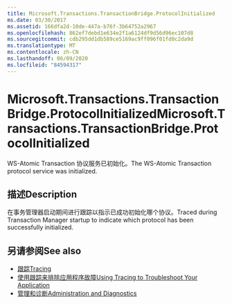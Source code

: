 ```yaml
---
title: Microsoft.Transactions.TransactionBridge.ProtocolInitialized
ms.date: 03/30/2017
ms.assetid: 166dfa2d-10de-447a-b76f-3b64752a2967
ms.openlocfilehash: 862ef7debd1e634e2f1a6124df9d56d96ec107d8
ms.sourcegitcommit: cdb295dd1db589ce5169ac9ff096f01fd0c2da9d
ms.translationtype: MT
ms.contentlocale: zh-CN
ms.lasthandoff: 06/09/2020
ms.locfileid: "84594317"
---
```

# <a name="microsofttransactionstransactionbridgeprotocolinitialized"></a><span data-ttu-id="bc9e6-102">Microsoft.Transactions.TransactionBridge.ProtocolInitialized</span><span class="sxs-lookup"><span data-stu-id="bc9e6-102">Microsoft.Transactions.TransactionBridge.ProtocolInitialized</span></span>
<span data-ttu-id="bc9e6-103">WS-Atomic Transaction 协议服务已初始化。</span><span class="sxs-lookup"><span data-stu-id="bc9e6-103">The WS-Atomic Transaction protocol service was initialized.</span></span>  
  
## <a name="description"></a><span data-ttu-id="bc9e6-104">描述</span><span class="sxs-lookup"><span data-stu-id="bc9e6-104">Description</span></span>  
 <span data-ttu-id="bc9e6-105">在事务管理器启动期间进行跟踪以指示已成功初始化哪个协议。</span><span class="sxs-lookup"><span data-stu-id="bc9e6-105">Traced during Transaction Manager startup to indicate which protocol has been successfully initialized.</span></span>  
  
## <a name="see-also"></a><span data-ttu-id="bc9e6-106">另请参阅</span><span class="sxs-lookup"><span data-stu-id="bc9e6-106">See also</span></span>

- [<span data-ttu-id="bc9e6-107">跟踪</span><span class="sxs-lookup"><span data-stu-id="bc9e6-107">Tracing</span></span>](index.md)
- [<span data-ttu-id="bc9e6-108">使用跟踪来排除应用程序故障</span><span class="sxs-lookup"><span data-stu-id="bc9e6-108">Using Tracing to Troubleshoot Your Application</span></span>](using-tracing-to-troubleshoot-your-application.md)
- [<span data-ttu-id="bc9e6-109">管理和诊断</span><span class="sxs-lookup"><span data-stu-id="bc9e6-109">Administration and Diagnostics</span></span>](../index.md)
